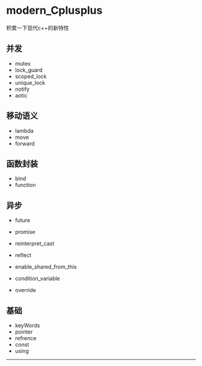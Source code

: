# modern_Cplusplus
积累一下现代c++的新特性


## 并发
* mutex
* lock_guard
* scoped_lock
* unique_lock
* notify
* aotic

## 移动语义
* lambda
* move
* forward

## 函数封装
* bind
* function

## 异步
* future
* promise


* reinterpret_cast
* reflect

* enable_shared_from_this
* condition_variable
* override

## 基础
* keyWords
* pointer
* refrence
* const
* using

---

